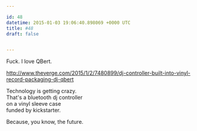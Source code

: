 ```yaml
---

id: 48
datetime: 2015-01-03 19:06:40.898069 +0000 UTC
title: #48
draft: false


---
```


Fuck. I love QBert.

http://www.theverge.com/2015/1/2/7480899/dj-controller-built-into-vinyl-record-packaging-dj-qbert

Technology is getting crazy.  
That's a bluetooth dj controller  
on a vinyl sleeve case  
funded by kickstarter.

Because, you know, the future.
